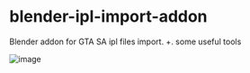 # blender-ipl-import-addon

Blender addon for GTA SA ipl files import.
+. some useful tools


![image](https://user-images.githubusercontent.com/97851724/235796621-7e7cdcbc-5a49-4d0c-8721-2cb038f6fa10.png)
